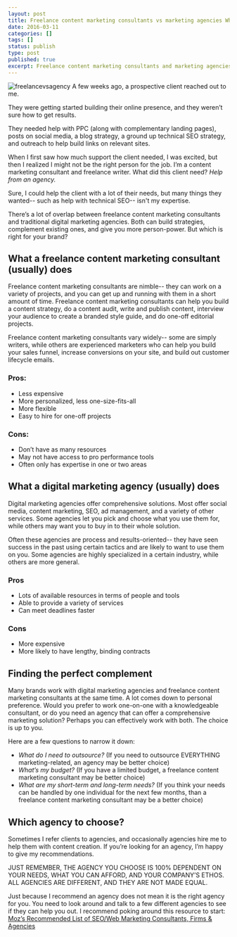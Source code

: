 ```yaml
---
layout: post
title: Freelance content marketing consultants vs marketing agencies Which should you choose and why?
date: 2016-03-11
categories: []
tags: []
status: publish
type: post
published: true
excerpt: Freelance content marketing consultants and marketing agencies can help you with many of the same tasks. In this article I share how they're different, and give suggestions on how to choose the right partner.
---
```

![freelancevsagency]({{site.url}}/assets/freelancesvsagency.jpg)
A few weeks ago, a prospective client reached out to me.

They were getting started building their online presence, and they weren’t sure how to get results.

They needed help with PPC (along with complementary landing pages), posts on social media, a blog strategy, a ground up technical SEO strategy, and outreach to help build links on relevant sites.

When I first saw how much support the client needed, I was excited, but then I realized I might not be the right person for the job. I’m a content marketing consultant and freelance writer. What did this client need? _Help from an agency._ 

Sure, I could help the client with a lot of their needs, but many things they wanted-- such as help with technical SEO-- isn't my expertise.

There’s a lot of overlap between freelance content marketing consultants and traditional digital marketing agencies. Both can build strategies, complement existing ones, and give you more person-power. But which is right for your brand?

## What a freelance content marketing consultant (usually) does
Freelance content marketing consultants are nimble-- they can work on a variety of projects, and you can get up and running with them in a short amount of time. Freelance content marketing consultants can help you build a content strategy, do a content audit, write and publish content, interview your audience to create a branded style guide, and do one-off editorial projects. 

Freelance content marketing consultants vary widely-- some are simply writers, while others are experienced marketers who can help you build your sales funnel, increase conversions on your site, and build out customer lifecycle emails.

### Pros:

* Less expensive
* More personalized, less one-size-fits-all
* More flexible
* Easy to hire for one-off projects

### Cons:

* Don’t have as many resources
* May not have access to pro performance tools
* Often only has expertise in one or two areas

## What a digital marketing agency (usually) does

Digital marketing agencies offer comprehensive solutions. Most offer social media, content marketing, SEO, ad management, and a variety of other services. Some agencies let you pick and choose what you use them for, while others may want you to buy in to their whole solution. 

Often these agencies are process and results-oriented-- they have seen success in the past using certain tactics and are likely to want to use them on you. Some agencies are highly specialized in a certain industry, while others are more general. 

### Pros

* Lots of available resources in terms of people and tools
* Able to provide a variety of services
* Can meet deadlines faster 

### Cons

* More expensive
* More likely to have lengthy, binding contracts

## Finding the perfect complement
Many brands work with digital marketing agencies and freelance content marketing consultants at the same time. A lot comes down to personal preference. Would you prefer to work one-on-one with a knowledgeable consultant, or do you need an agency that can offer a comprehensive marketing solution? Perhaps you can effectively work with both. The choice is up to you.

Here are a few questions to narrow it down:

* *What do I need to outsource?* (If you need to outsource EVERYTHING marketing-related, an agency may be better choice)
* *What’s my budget?* (If you have a limited budget, a freelance content marketing consultant may be better choice)
* *What are my short-term and long-term needs?* (If you think your needs can be handled by one individual for the next few months, than a freelance content marketing consultant may be a better choice)

## Which agency to choose?
Sometimes I refer clients to agencies, and occasionally agencies hire me to help them with content creation. If you’re looking for an agency, I’m happy to give my recommendations. 

JUST REMEMBER, THE AGENCY YOU CHOOSE IS 100% DEPENDENT ON YOUR NEEDS, WHAT YOU CAN AFFORD, AND YOUR COMPANY’S ETHOS. ALL AGENCIES ARE DIFFERENT, AND THEY ARE NOT MADE EQUAL.

Just because I recommend an agency does not mean it is the right agency for you. You need to look around and talk to a few different agencies to see if they can help you out. I recommend poking around this resource to start: [Moz’s Recommended List of SEO/Web Marketing Consultants, Firms & Agencies](https://moz.com/rand/recommended-list-seo-consultants/)
